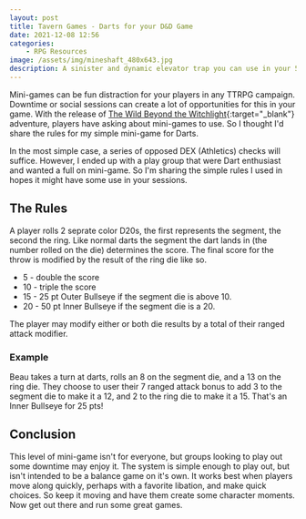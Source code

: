 ```yaml
---
layout: post
title: Tavern Games - Darts for your D&D Game
date: 2021-12-08 12:56
categories:
    - RPG Resources
image: /assets/img/mineshaft_480x643.jpg
description: A sinister and dynamic elevator trap you can use in your 5th edition game.
---
```


Mini-games can be fun distraction for your players in any TTRPG campaign. Downtime or social sessions can create a lot of opportunities for this in your game. With the release of [The Wild Beyond the Witchlight](https://dnd.wizards.com/products/wild-beyond-witchlight){:target="_blank"} adventure, players have asking about mini-games to use.  So I thought I'd share the rules for my simple mini-game for Darts.

In the most simple case, a series of opposed DEX (Athletics) checks will suffice. However, I ended up with a play group that were Dart enthusiast and wanted a full on mini-game.  So I'm sharing the simple rules I used in hopes it might have some use in your sessions.

## The Rules
A player rolls 2 seprate color D20s, the first represents the segment, the second the ring.  Like normal darts the segment the dart lands in (the number rolled on the die) determines the score.  The final score for the throw is modified by the result of the ring die like so.
* 5 - double the score
* 10 - triple the score
* 15 - 25 pt Outer Bullseye if the segment die is above 10.
* 20 - 50 pt Inner Bullseye if the segment die is a 20.

The player may modify either or both die results by a total of their ranged attack modifier.  

### Example

Beau takes a turn at darts, rolls an 8 on the segment die, and a 13 on the ring die. They choose to user their 7 ranged attack bonus to add 3 to the segment die to make it a 12, and 2 to the ring die to make it a 15.  That's an Inner Bullseye for 25 pts!

## Conclusion
This level of mini-game isn't for everyone, but groups looking to play out some downtime may enjoy it.  The system is simple enough to play out, but isn't intended to be a balance game on it's own.  It works best when players move along quickly, perhaps with a favorite libation, and make quick choices.  So keep it moving and have them create some character moments.  Now get out there and run some great games.
